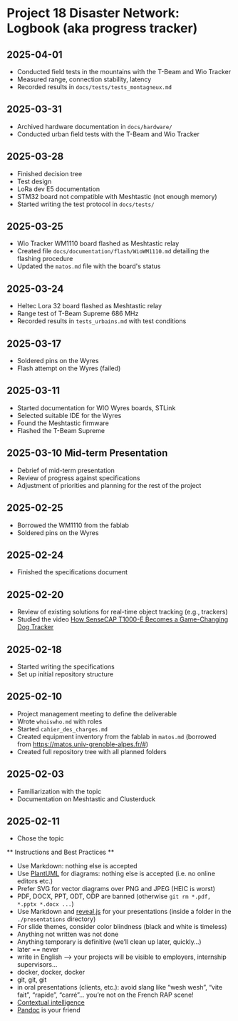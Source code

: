 # Project 18 Disaster Network: Logbook (aka progress tracker)

## 2025-04-01
- Conducted field tests in the mountains with the T-Beam and Wio Tracker  
- Measured range, connection stability, latency  
- Recorded results in `docs/tests/tests_montagneux.md`

## 2025-03-31
- Archived hardware documentation in `docs/hardware/`
- Conducted urban field tests with the T-Beam and Wio Tracker  

## 2025-03-28
- Finished decision tree  
- Test design  
- LoRa dev E5 documentation  
- STM32 board not compatible with Meshtastic (not enough memory)  
- Started writing the test protocol in `docs/tests/`

## 2025-03-25
- Wio Tracker WM1110 board flashed as Meshtastic relay  
- Created file `docs/documentation/flash/WioWM1110.md` detailing the flashing procedure  
- Updated the `matos.md` file with the board's status

## 2025-03-24
- Heltec Lora 32 board flashed as Meshtastic relay  
- Range test of T-Beam Supreme 686 MHz  
- Recorded results in `tests_urbains.md` with test conditions

## 2025-03-17
- Soldered pins on the Wyres  
- Flash attempt on the Wyres (failed)

## 2025-03-11
- Started documentation for WIO Wyres boards, STLink  
- Selected suitable IDE for the Wyres  
- Found the Meshtastic firmware  
- Flashed the T-Beam Supreme

## 2025-03-10 Mid-term Presentation
- Debrief of mid-term presentation  
- Review of progress against specifications  
- Adjustment of priorities and planning for the rest of the project  

## 2025-02-25
- Borrowed the WM1110 from the fablab  
- Soldered pins on the Wyres

## 2025-02-24
- Finished the specifications document

## 2025-02-20
- Review of existing solutions for real-time object tracking (e.g., trackers)  
- Studied the video [How SenseCAP T1000-E Becomes a Game-Changing Dog Tracker](https://www.etsy.com/fr/listing/1867271135/houdini-m1-traceur-de-chien-open-source?etsrc=sdt)

## 2025-02-18
- Started writing the specifications  
- Set up initial repository structure

## 2025-02-10
- Project management meeting to define the deliverable  
- Wrote `whoiswho.md` with roles  
- Started `cahier_des_charges.md`  
- Created equipment inventory from the fablab in `matos.md` (borrowed from https://matos.univ-grenoble-alpes.fr/#)
- Created full repository tree with all planned folders

## 2025-02-03
- Familiarization with the topic  
- Documentation on Meshtastic and Clusterduck

## 2025-02-11
- Chose the topic

** Instructions and Best Practices **

* Use Markdown: nothing else is accepted
* Use [PlantUML](https://github.com/donsez/bd/tree/main/plantuml#readme) for diagrams: nothing else is accepted (i.e. no online editors etc.)
* Prefer SVG for vector diagrams over PNG and JPEG (HEIC is worst)
* PDF, DOCX, PPT, ODT, ODP are banned (otherwise `git rm *.pdf, *.pptx *.docx ...`)
* Use Markdown and [reveal.js](https://github.com/webpro/reveal-md) for your presentations (inside a folder in the `./presentations` directory)
* For slide themes, consider color blindness (black and white is timeless)
* Anything not written was not done
* Anything temporary is definitive (we’ll clean up later, quickly…)
* later == never
* write in English --> your projects will be visible to employers, internship supervisors...
* docker, docker, docker
* git, git, git
* in oral presentations (clients, etc.): avoid slang like “wesh wesh”, “vite fait”, “rapide”, “carré”... you’re not on the French RAP scene!
* [Contextual intelligence](https://www.wikiberal.org/wiki/Intelligence_contextuelle)
* [Pandoc](https://pandoc.org/) is your friend

